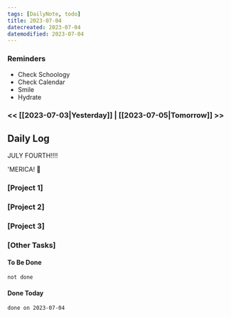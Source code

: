 ```yaml
---
tags: [DailyNote, todo]
title: 2023-07-04
datecreated: 2023-07-04
datemodified: 2023-07-04
---
```


### Reminders
- Check Schoology
- Check Calendar
- Smile
- Hydrate

### << [[2023-07-03|Yesterday]] | [[2023-07-05|Tomorrow]] >>

## Daily Log

JULY FOURTH!!!!

'MERICA! :eagle: 


### [Project 1]



### [Project 2]



### [Project 3]



### [Other Tasks]

#### To Be Done

```tasks
not done
```

#### Done Today

```tasks
done on 2023-07-04
```